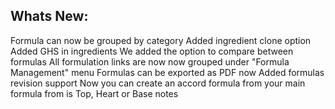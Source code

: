 Whats New:
----------------------
Formula can now be grouped by category
Added ingredient clone option
Added GHS in ingredients
We added the option to compare between formulas
All formulation links are now now grouped under "Formula Management" menu
Formulas can be exported as PDF now
Added formulas revision support
Now you can create an accord formula from your main formula from is Top, Heart or Base notes

